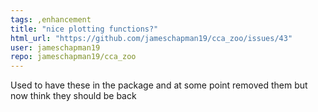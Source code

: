 ```yaml
---
tags: ,enhancement
title: "nice plotting functions?"
html_url: "https://github.com/jameschapman19/cca_zoo/issues/43"
user: jameschapman19
repo: jameschapman19/cca_zoo
---
```


Used to have these in the package and at some point removed them but now think they should be back  